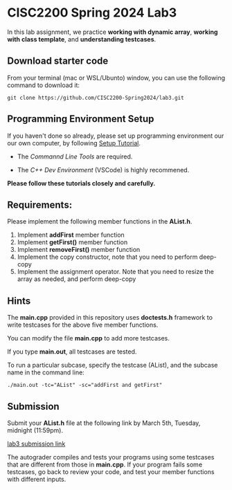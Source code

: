 # CISC2200 Spring 2024 Lab3

In this lab assignment, we practice **working with dynamic array**, **working with class template**,
and **understanding testcases**.

## Download starter code

From your terminal (mac or WSL/Ubunto) window, you can use the following command to download it:
```
git clone https://github.com/CISC2200-Spring2024/lab3.git
```

## Programming Environment Setup
If you haven't done so already, please set up programming environment our our own computer, by following [Setup Tutorial](https://eecs280staff.github.io/tutorials/). 

- The _Commannd Line Tools_ are required. 

- The _C++ Dev Environment_ (VSCode) is highly recommened.

**Please follow these tutorials closely and carefully.**

## Requirements:

Please implement the following member functions in the **AList.h**. 

1. Implement  **addFirst** member function 
2. Implement **getFirst()** member function
3. Implement **removeFirst()**  member function
4. Implement the copy constructor, note that you need to perform deep-copy
5. Implement the assignment operator. Note that you need to resize the array as needed, and perform deep-copy
   
## Hints

The **main.cpp** provided in this repository uses **doctests.h** framework to write testcases for the above five member functions. 

You can modify the file **main.cpp** to add more testcases. 

If you type **main.out**, all testcases are tested. 

To run a particular subcase, specify the testcase (AList), and the subcase name in the command line:
```
./main.out -tc="AList" -sc="addFirst and getFirst"
```

## Submission 

Submit your **AList.h** file at the following link by March 5th, Tuesday, midnight (11:59pm).

[lab3 submission link
](https://storm.cis.fordham.edu:8443/web/project/1487)

The autograder compiles and tests your programs using 
some testcases that are different from those in **main.cpp**. If your program fails some testcases, go back to review your code, and test your member functions
with different inputs.
